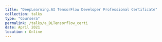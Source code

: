 ```yaml
---
title: "DeepLearning.AI TensorFlow Developer Professional Certificate"
collection: talks
type: "Coursera"
permalink: /talks/a_DLTensorflow_certi
date: April 2021
location : Online
---
```

